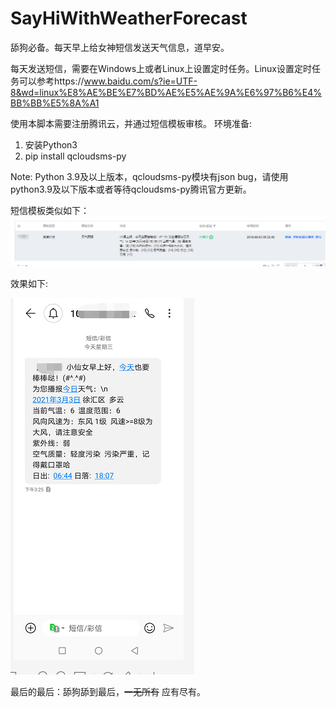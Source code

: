 # SayHiWithWeatherForecast
舔狗必备。每天早上给女神短信发送天气信息，道早安。


每天发送短信，需要在Windows上或者Linux上设置定时任务。Linux设置定时任务可以参考https://www.baidu.com/s?ie=UTF-8&wd=linux%E8%AE%BE%E7%BD%AE%E5%AE%9A%E6%97%B6%E4%BB%BB%E5%8A%A1

使用本脚本需要注册腾讯云，并通过短信模板审核。
环境准备: 
1. 安装Python3
2. pip install qcloudsms-py

Note: Python 3.9及以上版本，qcloudsms-py模块有json bug，请使用python3.9及以下版本或者等待qcloudsms-py腾讯官方更新。

短信模板类似如下：
![Image text](https://raw.githubusercontent.com/TravellerXi/SayHiWithWeatherForecast/main/photo/template.png)

效果如下:


![Image text](https://raw.githubusercontent.com/TravellerXi/SayHiWithWeatherForecast/main/photo/result.png)




最后的最后：舔狗舔到最后，~~一无所有~~ 应有尽有。
